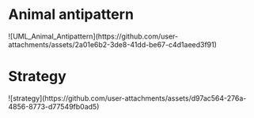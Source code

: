 <h1>Animal antipattern</h1>
![UML_Animal_Antipattern](https://github.com/user-attachments/assets/2a01e6b2-3de8-41dd-be67-c4d1aeed3f91)
<h1>Strategy</h1>
![strategy](https://github.com/user-attachments/assets/d97ac564-276a-4856-8773-d77549fb0ad5)
